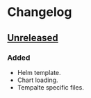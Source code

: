 # Changelog

## [Unreleased]

### Added

- Helm template.
- Chart loading.
- Tempalte specific files.

[unreleased]: https://github.com/slok/go-helm-template/compare/v0.1.0...HEAD
[v0.1.0]: https://github.com/slok/go-helm-template/releases/tag/v0.1.0
